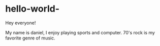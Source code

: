 # hello-world-

Hey everyone!

My name is daniel, I enjoy playing sports and computer.
70's rock is my favorite genre of music. 
